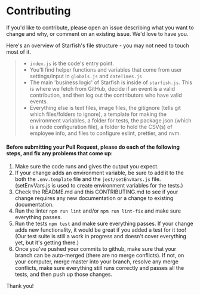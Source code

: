 # Contributing

If you'd like to contribute, please open an issue describing what you want to change and why, or comment on an existing issue. We'd love to have you.

Here's an overview of Starfish's file structure - you may not need to touch most of it.

> -   `index.js` is the code's entry point.
> -   You'll find helper functions and variables that come from user settings/input in `globals.js` and `dateTimes.js`
> -   The main 'business logic' of Starfish is inside of `starfish.js`. This is where we fetch from GitHub, decide if an event is a valid contribution, and then log out the contributors who have valid events.
> -   Everything else is text files, image files, the gitignore (tells git which files/folders to ignore), a template for making the environment variables, a folder for tests, the package.json (which is a node configuration file), a folder to hold the CSV(s) of employee info, and files to configure eslint, prettier, and nvm.

#### Before submitting your Pull Request, please do each of the following steps, and fix any problems that come up:

1. Make sure the code runs and gives the output you expect.
1. If your change adds an environment variable, be sure to add it to the both the `.env.template` file and the `jest/setEnvVars.js` file. (setEnvVars.js is used to create environment variables for the tests.)
1. Check the README.md and this CONTRIBUTING.md to see if your change requires any new documentation or a change to existing documentation.
1. Run the linter `npm run lint` and/or `npm run lint-fix` and make sure everything passes.
1. Run the tests `npm test` and make sure everything passes. If your change adds new functionality, it would be great if you added a test for it too! (Our test suite is still a work in progress and doesn't cover everything yet, but it's getting there.)
1. Once you've pushed your commits to github, make sure that your branch can be auto-merged (there are no merge conflicts). If not, on your computer, merge master into your branch, resolve any merge conflicts, make sure everything still runs correctly and passes all the tests, and then push up those changes.

Thank you!
